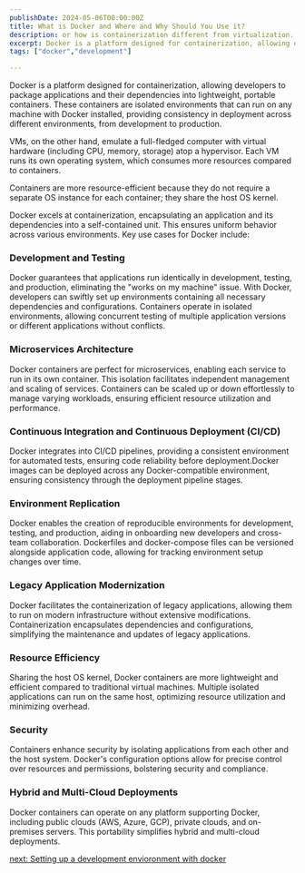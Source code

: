 ```yaml
---
publishDate: 2024-05-06T00:00:00Z
title: What is Docker and Where and Why Should You Use it?
description: or how is containerization different from virtualization.
excerpt: Docker is a platform designed for containerization, allowing developers to package applications and their dependencies into lightweight, portable containers. These containers are isolated environments that can run on any machine with Docker installed, providing consistency in deployment across different environments, from development to production.
tags: ["docker","development"]

---
```


Docker is a platform designed for containerization, allowing developers to package applications and their dependencies into lightweight, portable containers. These containers are isolated environments that can run on any machine with Docker installed, providing consistency in deployment across different environments, from development to production.

VMs, on the other hand, emulate a full-fledged computer with virtual hardware (including CPU, memory, storage) atop a hypervisor. Each VM runs its own operating system, which consumes more resources compared to containers.

Containers are more resource-efficient because they do not require a separate OS instance for each container; they share the host OS kernel.

Docker excels at containerization, encapsulating an application and its dependencies into a self-contained unit. This ensures uniform behavior across various environments. Key use cases for Docker include:

### Development and Testing

Docker guarantees that applications run identically in development, testing, and production, eliminating the "works on my machine" issue. With Docker, developers can swiftly set up environments containing all necessary dependencies and configurations. Containers operate in isolated environments, allowing concurrent testing of multiple application versions or different applications without conflicts.

### Microservices Architecture

Docker containers are perfect for microservices, enabling each service to run in its own container. This isolation facilitates independent management and scaling of services. Containers can be scaled up or down effortlessly to manage varying workloads, ensuring efficient resource utilization and performance.

### Continuous Integration and Continuous Deployment (CI/CD)

Docker integrates into CI/CD pipelines, providing a consistent environment for automated tests, ensuring code reliability before deployment.Docker images can be deployed across any Docker-compatible environment, ensuring consistency through the deployment pipeline stages.

### Environment Replication

Docker enables the creation of reproducible environments for development, testing, and production, aiding in onboarding new developers and cross-team collaboration. Dockerfiles and docker-compose files can be versioned alongside application code, allowing for tracking environment setup changes over time.

### Legacy Application Modernization

Docker facilitates the containerization of legacy applications, allowing them to run on modern infrastructure without extensive modifications. Containerization encapsulates dependencies and configurations, simplifying the maintenance and updates of legacy applications.

### Resource Efficiency
Sharing the host OS kernel, Docker containers are more lightweight and efficient compared to traditional virtual machines. Multiple isolated applications can run on the same host, optimizing resource utilization and minimizing overhead.

### Security

Containers enhance security by isolating applications from each other and the host system. Docker's configuration options allow for precise control over resources and permissions, bolstering security and compliance.

### Hybrid and Multi-Cloud Deployments

Docker containers can operate on any platform supporting Docker, including public clouds (AWS, Azure, GCP), private clouds, and on-premises servers. This portability simplifies hybrid and multi-cloud deployments.


[next: Setting up a development envioronment with docker](/posts/docker-development-environment)